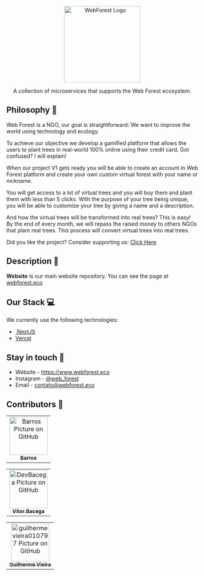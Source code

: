 <p  align="center">
<a  href="https://www.webforest.eco/" target="blank"><img  src="https://www.webforest.eco/images/logo.svg"  width="200"  alt="WebForest Logo"/></a>
</p>

<p  align="center">A collection of microservices that supports the Web Forest ecosystem.</p>

## Philosophy 🌳

Web Forest is a NGO, our goal is straightforward: We want to improve the world using technology and ecology.

To achieve our objective we develop a gamified platform that allows the users to plant trees in real-world 100% online using their credit card. Got confused? I will explain!

When our project V1 gets ready you will be able to create an account in Web Forest platform and create your own custom virtual forest with your name or nickname.

You will get access to a lot of virtual trees and you will buy them and plant them with less than 5 clicks. With the purpose of your tree being unique, you will be able to customize your tree by giving a name and a description.

And how the virtual trees will be transformed into real trees? This is easy! By the end of every month, we will repass the raised money to others NGOs that plant real trees. This process will convert virtual trees into real trees.

  

Did you like the project? Consider supporting us: [Click Here](http://apoie.webforest.eco)

  

## Description 🌲

**Website** is our main website repository. You can see the page at [webforest.eco](https://www.webforest.eco)

## Our Stack 💻

  

We currently use the following technologies:

- [.NextJS](https://nextjs.org/)
- [Vercel](https://vercel.com/)
  
## Stay in touch 📧

- Website - https://www.webforest.eco
- Instagram - [@web_forest](https://www.instagram.com/web_forest/)
- Email - [contato@webforest.eco](mailto:contato@webforest.eco)

## Contributors 🤝
<table>
  <tr>
    <td align="center">
      <a href="https://github.com/Barros42">
        <img src="https://avatars.githubusercontent.com/u/34094891?v=4" width="100px;" alt="Barros Picture on GitHub"/><br>
        <sub>
          <b>Barros</b>
        </sub>
      </a>
    </td>
  </tr>
</table>
<table>
  <tr>
    <td align="center">
      <a href="https://github.com/DevBacega">
        <img src="https://avatars.githubusercontent.com/u/54642509?v=4" width="100px;" alt="DevBacega Picture on GitHub"/><br>
        <sub>
          <b>Vitor Bacega</b>
        </sub>
      </a>
    </td>
  </tr>
</table>
<table>
  <tr>
    <td align="center">
      <a href="https://github.com/guilhermevieira010797">
        <img src="https://avatars.githubusercontent.com/u/69274738?v=4" width="100px;" alt="guilhermevieira010797 Picture on GitHub"/><br>
        <sub>
          <b>Guilherme Vieira</b>
        </sub>
      </a>
    </td>
  </tr>
</table>



